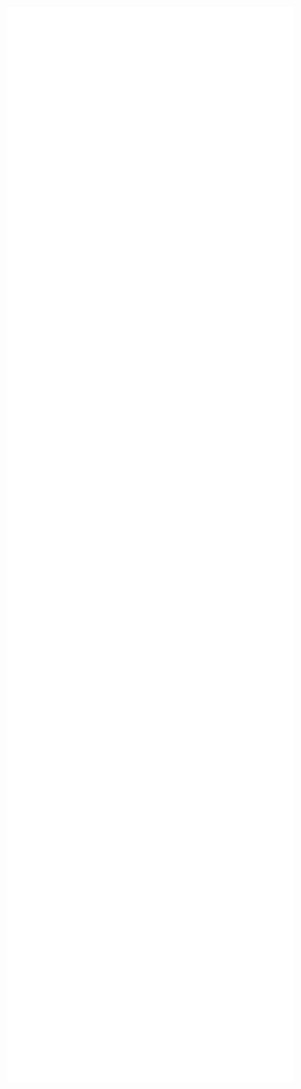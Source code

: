 <div style="display: flex; flex-wrap: wrap;">
  <img src="github-metrics.svg" alt="GitHub Metrics" width="650" style="vertical-align: top; margin-right: -2px;"/>
</div>

<div style="display: flex; flex-wrap: wrap;">
  <img src="metrics.plugin.languages.indepth.svg" alt="In-depth Languages" width="600" style="vertical-align: top; margin-right: 2px;"/>

  <img src="metrics.plugin.activity.svg" alt="Plugin Activity" width="600" style="vertical-align: top;"/>

</div>
     <img src="contributions.svg" alt="Contributions" width="600" style="vertical-align: top;"/>
